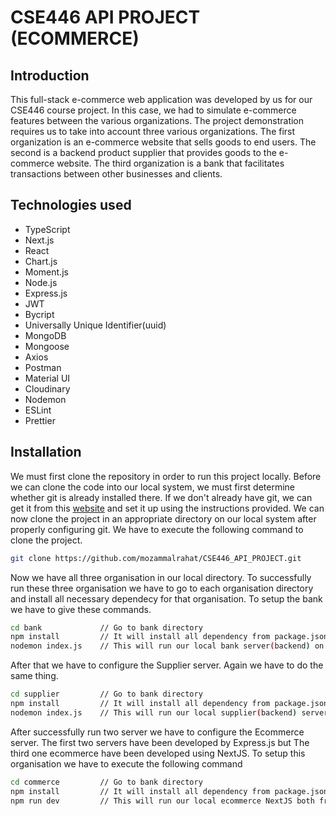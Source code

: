 # CSE446 API PROJECT (ECOMMERCE)
## Introduction

This full-stack e-commerce web application was developed by us for our CSE446 course project. In this case, we had to simulate e-commerce features between the various organizations. The project demonstration requires us to take into account three various organizations. The first organization is an e-commerce website that sells goods to end users. The second is a backend product supplier that provides goods to the e-commerce website. The third organization is a bank that facilitates transactions between other businesses and clients.

## Technologies used

- TypeScript
- Next.js
- React
- Chart.js
- Moment.js
- Node.js
- Express.js
- JWT
- Bycript
- Universally Unique Identifier(uuid)
- MongoDB
- Mongoose
- Axios
- Postman
- Material UI
- Cloudinary
- Nodemon
- ESLint
- Prettier

## Installation
We must first clone the repository in order to run this project locally. Before we can clone the code into our local system, we must first determine whether git is already installed there. If we don't already have git, we can get it from this [website](https://git-scm.com/downloads) and set it up using the instructions provided. We can now clone the project in an appropriate directory on our local system after properly configuring git. We have to execute the following command to clone the project.

```sh
git clone https://github.com/mozammalrahat/CSE446_API_PROJECT.git
```
Now we have all three organisation in our local directory. To successfully run these three organisation we have to go to each organisation directory and install all necessary dependecy for that organisation. To setup the bank we have to give these commands.
```sh
cd bank             // Go to bank directory
npm install         // It will install all dependency from package.json file
nodemon index.js    // This will run our local bank server(backend) on port: http://localhost:3001/
```
After that we have to configure the Supplier server. Again we have to do the same thing.
```sh
cd supplier         // Go to bank directory
npm install         // It will install all dependency from package.json file
nodemon index.js    // This will run our local supplier(backend) server on port: http://localhost:3002/
```
After successfully run two server we have to configure the Ecommerce server. The first two servers have been developed by Express.js but The third one ecommerce have been developed using NextJS. To setup this organisation we have to execute the following command
```sh
cd commerce         // Go to bank directory
npm install         // It will install all dependency from package.json file
npm run dev         // This will run our local ecommerce NextJS both front-end and back-end server on port: http://localhost:3000/
```
